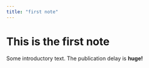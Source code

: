 ```yaml
---
title: "first note"
---
```

# This is the first note #

Some introductory text. The publication delay is **huge!**